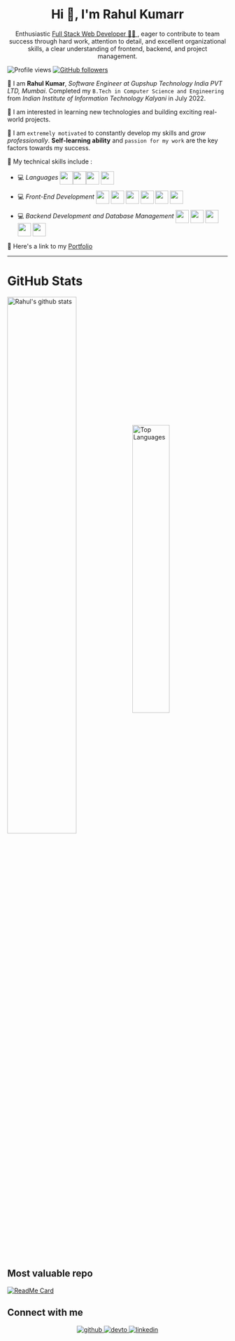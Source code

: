 <h1 align="center">Hi 👋, I'm Rahul Kumarr</h1>
<div align="center">
<!-- <img src="https://user-images.githubusercontent.com/42115530/92640221-9728ca00-f2fa-11ea-8994-c72b26e937de.gif" align="center"/> -->
</div>
<!-- <h1 align="center" style="font-weight:bold;">I'm Rahul Kumar</h1> -->
<p align="center">Enthusiastic <a href="https://bumblebee.in.net/">Full Stack Web Developer 👨‍💻 </a>, eager to contribute to team success through hard work, attention to detail, and
excellent organizational skills, a clear understanding of frontend, backend, and project management.</p>

![Profile views](https://komarev.com/ghpvc/?username=bumblebee338&color=brightgreen) [![GitHub followers](https://img.shields.io/github/followers/bumblebee338.svg?style=social&label=Follow&maxAge=2592000)](https://github.com/bumblebee338?tab=followers)


📌 I am **Rahul Kumar**, *Software Engineer at Gupshup Technology India PVT LTD, Mumbai*. Completed my `B.Tech in Computer Science and Engineering` from *Indian Institute of Information Technology Kalyani* in July 2022.

📌 I am interested in learning new technologies and building exciting real-world projects.

📌 I am `extremely motivated` to constantly develop my skills and *grow professionally*. **Self-learning ability** and `passion for my work` are the key factors towards my success.


📌 My technical skills include :

 <!-- - 💻 *Languages* (**`Java, JavaScript, SQL`**)-->
 - 💻 *Languages*  <img align="center" height="30" src="https://img.icons8.com/color/48/000000/java-coffee-cup-logo.png"/><img align="center" height="30" src="https://img.icons8.com/color/144/000000/javascript.png"/><img align="center" height="30" src="https://img.icons8.com/color/144/000000/sql.png"/> <img align="center" height="30" src="https://img.icons8.com/color/144/000000/python.png" />

 - 💻 *Front-End Development* <img align="center" height="30" src="https://img.icons8.com/color/144/000000/html-5.png"/> <img align="center" height="30" src="https://img.icons8.com/color/144/000000/css3.png"/> <img align="center" height="30" src="https://img.icons8.com/color/144/000000/bootstrap.png"/> <img align="center" height="30" src="https://img.icons8.com/color/144/000000/javascript.png"/> <img align="center" height="30" src="https://img.icons8.com/ultraviolet/480/000000/react.png"/> <img align="center" height="30" src="https://img.icons8.com/color/144/000000/redux.png"/> 

 - 💻 *Backend Development and Database Management*  <img align="center" height="30" src="https://img.icons8.com/color/144/000000/nodejs.png"/> <img align="center" height="30" src="https://user-images.githubusercontent.com/54148372/133832950-54286b43-22c9-4bb0-9ad2-21b5ba3b068e.png"/> <img align="center" height="30" src="https://img.icons8.com/color/144/000000/firebase.png"/> <img align="center" height="30" src="https://img.icons8.com/fluent/48/000000/mysql-logo.png" /> <img align="center" height="30" src="https://img.icons8.com/color/144/000000/mongodb.png"/>

📌 Here's a link to my [Portfolio](https://bumblebee.in.net/)

<hr>

<h1>GitHub Stats </h1>
<!-- <div align="center"> -->

<!-- </div> -->
<a href="https://github.com/bumblebee338?tab=repositories"><img align="center" width="56%" src="https://github-readme-stats.vercel.app/api?username=bumblebee338&show_icons=true&count_private=true&include_all_commits=true&line_height=21&cache_seconds=1800&theme=algolia" alt="Rahul's github stats" /></a>
<a href="https://github.com/bumblebee338?tab=repositories"><img align="center" width="41%" src="https://github-readme-stats.vercel.app/api/top-langs/?username=bumblebee338&layout=compact&langs_count=6&theme=algolia" alt="Top Languages"/></a>
<!-- 
![1](https://github-readme-stats.vercel.app/api/top-langs/?username=bumblebee338&theme=blue-green)

 -->
## Most valuable repo

[![ReadMe Card](https://github-readme-stats.vercel.app/api/pin/?username=bumblebee338&repo=BookCart-frontend&theme=midnight-purple)](https://github.com/bumblebee338/BookCart-frontend)

## Connect with me  
<div align="center">
<a href="https://github.com/bumblebee338" target="_blank">
<img src=https://img.shields.io/badge/github-%2324292e.svg?&style=for-the-badge&logo=github&logoColor=white alt=github style="margin-bottom: 5px;" />
</a>
<a href="https://dev.to/bumblebee338" target="_blank">
<img src=https://img.shields.io/badge/dev.to-%2308090A.svg?&style=for-the-badge&logo=dev.to&logoColor=white alt=devto style="margin-bottom: 5px;" />
</a>
<a href="https://www.linkedin.com/in/rahulkumar338/" target="_blank">
<img src=https://img.shields.io/badge/linkedin-%231E77B5.svg?&style=for-the-badge&logo=linkedin&logoColor=white alt=linkedin style="margin-bottom: 5px;" />
</a>
</div>
